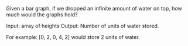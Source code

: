 Given a bar graph, if we dropped an infinite amount of water on top, how much would the graphs hold?

Input: array of heights
Output: Number of units of water stored.

For example: [0, 2, 0, 4, 2] would store 2 units of water.

